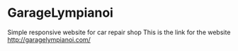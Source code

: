 # GarageLympianoi
Simple responsive website for car repair shop
This is the link for the website http://garagelympianoi.com/
